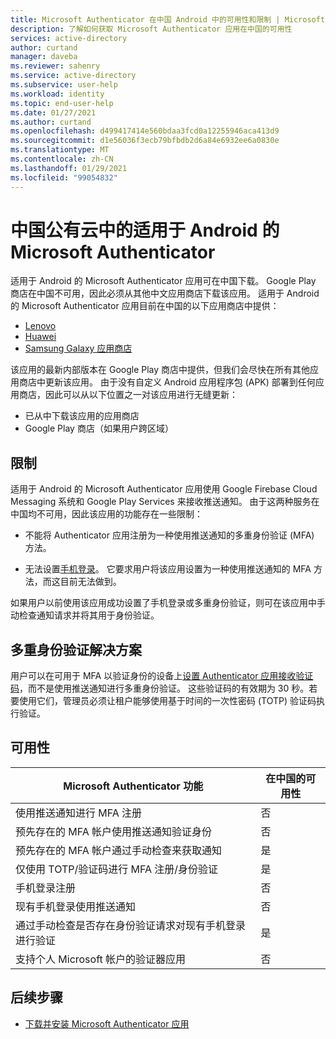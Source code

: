 ```yaml
---
title: Microsoft Authenticator 在中国 Android 中的可用性和限制 | Microsoft Docs
description: 了解如何获取 Microsoft Authenticator 应用在中国的可用性
services: active-directory
author: curtand
manager: daveba
ms.reviewer: sahenry
ms.service: active-directory
ms.subservice: user-help
ms.workload: identity
ms.topic: end-user-help
ms.date: 01/27/2021
ms.author: curtand
ms.openlocfilehash: d499417414e560bdaa3fcd0a12255946aca413d9
ms.sourcegitcommit: d1e56036f3ecb79bfbdb2d6a84e6932ee6a0830e
ms.translationtype: MT
ms.contentlocale: zh-CN
ms.lasthandoff: 01/29/2021
ms.locfileid: "99054832"
---
```

# <a name="microsoft-authenticator-for-android-in-the-public-cloud-in-china"></a>中国公有云中的适用于 Android 的 Microsoft Authenticator

适用于 Android 的 Microsoft Authenticator 应用可在中国下载。 Google Play 商店在中国不可用，因此必须从其他中文应用商店下载该应用。 适用于 Android 的 Microsoft Authenticator 应用目前在中国的以下应用商店中提供：

- [Lenovo](https://www.lenovomm.com/appdetail/com.azure.authenticator/20197724)
- [Huawei](https://appgallery.cloud.huawei.com/uowap/index.html#/detailApp/C100262999?source=appshare&subsource=C100262999&shareTo=weixin&locale=zh_CN)
- [Samsung Galaxy 应用商店](http://apps.samsung.com/appquery/appDetail.as?appId=com.azure.authenticator)

该应用的最新内部版本在 Google Play 商店中提供，但我们会尽快在所有其他应用商店中更新该应用。 由于没有自定义 Android 应用程序包 (APK) 部署到任何应用商店，因此可以从以下位置之一对该应用进行无缝更新：

- 已从中下载该应用的应用商店
- Google Play 商店（如果用户跨区域）

## <a name="limitations"></a>限制

适用于 Android 的 Microsoft Authenticator 应用使用 Google Firebase Cloud Messaging 系统和 Google Play Services 来接收推送通知。 由于这两种服务在中国均不可用，因此该应用的功能存在一些限制：

- 不能将 Authenticator 应用注册为一种使用推送通知的多重身份验证 (MFA) 方法。

- 无法设置[手机登录](../authentication/howto-authentication-sms-signin.md)。 它要求用户将该应用设置为一种使用推送通知的 MFA 方法，而这目前无法做到。

如果用户以前使用该应用成功设置了手机登录或多重身份验证，则可在该应用中手动检查通知请求并将其用于身份验证。

## <a name="multi-factor-authentication-workaround"></a>多重身份验证解决方案

用户可以在可用于 MFA 以验证身份的设备上[设置 Authenticator 应用接收验证码](multi-factor-authentication-setup-auth-app.md#set-up-the-microsoft-authenticator-app-to-use-verification-codes)，而不是使用推送通知进行多重身份验证。 这些验证码的有效期为 30 秒。若要使用它们，管理员必须让租户能够使用基于时间的一次性密码 (TOTP) 验证码执行验证。

## <a name="availability"></a>可用性

Microsoft Authenticator 功能 | 在中国的可用性
------------------------------- | ---------------------
使用推送通知进行 MFA 注册 | 否
预先存在的 MFA 帐户使用推送通知验证身份 | 否
预先存在的 MFA 帐户通过手动检查来获取通知 | 是
仅使用 TOTP/验证码进行 MFA 注册/身份验证 | 是
手机登录注册 | 否
现有手机登录使用推送通知 | 否
通过手动检查是否存在身份验证请求对现有手机登录进行验证 | 是
支持个人 Microsoft 帐户的验证器应用 | 否

## <a name="next-steps"></a>后续步骤

- [下载并安装 Microsoft Authenticator 应用](user-help-auth-app-download-install.md)
